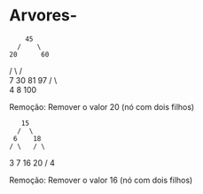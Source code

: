 # Arvores-
        45
      /    \
    20      60
   /  \    /  \
  7   30  81  97
 / \        \
4   8       100 

Remoção: Remover o valor 20 (nó com dois filhos)

       15
      /  \
     6    18
    / \   / \
   3   7 16  20
           /
          4

Remoção: Remover o valor 16 (nó com dois filhos)


